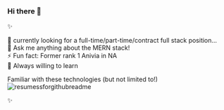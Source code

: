 ### Hi there 👋  
✨  

   🌱 currently looking for a full-time/part-time/contract full stack position...  
   💬 Ask me anything about the MERN stack!   
  ⚡ Fun fact: Former rank 1 Anivia in NA  
  🤔 Always willing to learn   

  Familiar with these technologies (but not limited to!)    
  ![resumessforgithubreadme](https://user-images.githubusercontent.com/81421290/145445677-65dc4454-c176-4d1e-a0d0-ffe78d5707f9.png)

✨  

<!--
**Yacheen/Yacheen** is a ✨ _special_ ✨ repository because its `README.md` (this file) appears on your GitHub profile.

Here are some ideas to get you started:

- 🔭 I’m currently working on ...
- 🌱 I’m currently learning ...
- 👯 I’m looking to collaborate on ...
- 🤔 I’m looking for help with ...
- 💬 Ask me about ...
- 📫 How to reach me: ...
- 😄 Pronouns: ...
- ⚡ Fun fact: ...
-->
